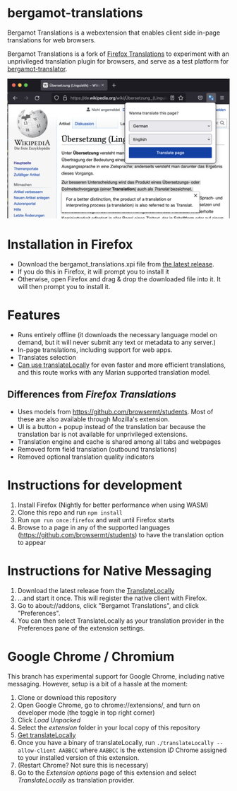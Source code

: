 # bergamot-translations
Bergamot Translations is a webextension that enables client side in-page translations for web browsers.

Bergamot Translations is a fork of [Firefox Translations](https://github.com/mozilla/firefox-translations) to experiment with an unprivileged translation plugin for browsers, and serve as a test platform for [bergamot-translator](https://github.com/browsermt/bergamot-translator).

![Screenshot of Bergamot Translator](./.github/screenshot.png)

# Installation in Firefox
- Download the bergamot_translations.xpi file from [the latest release](https://github.com/jelmervdl/firefox-translations/releases/latest).
- If you do this in Firefox, it will prompt you to install it
- Otherwise, open Firefox and drag & drop the downloaded file into it. It will then prompt you to install it.

# Features
- Runs entirely offline (it downloads the necessary language model on demand, but it will never submit any text or metadata to any server.)
- In-page translations, including support for web apps.
- Translates selection
- [Can use translateLocally](#instructions-for-native-messaging) for even faster and more efficient translations, and this route works with any Marian supported translation model.

## Differences from _Firefox Translations_
- Uses models from https://github.com/browsermt/students. Most of these are also available through Mozilla's extension.
- UI is a button + popup instead of the translation bar because the translation bar is not available for unprivileged extensions.
- Translation engine and cache is shared among all tabs and webpages
- Removed form field translation (outbound translations)
- Removed optional translation quality indicators

# Instructions for development
1. Install Firefox (Nightly for better performance when using WASM)
2. Clone this repo and run `npm install`
3. Run `npm run once:firefox` and wait until Firefox starts
4. Browse to a page in any of the supported languages (https://github.com/browsermt/students) to have the translation option to appear

# Instructions for Native Messaging
1. Download the latest release from the [TranslateLocally](https://github.com/XapaJIaMnu/translateLocally/releases/tag/latest)
2. …and start it once. This will register the native client with Firefox.
3. Go to about://addons, click "Bergamot Translations", and click "Preferences".
4. You can then select TranslateLocally as your translation provider in the Preferences pane of the extension settings.

# Google Chrome / Chromium
This branch has experimental support for Google Chrome, including native messaging. However, setup is a bit of a hassle at the moment:

1. Clone or download this repository
2. Open Google Chrome, go to chrome://extensions/, and turn on developer mode (the toggle in top right corner)
3. Click _Load Unpacked_
4. Select the _extension_ folder in your local copy of this repository
5. [Get translateLocally](https://github.com/XapaJIaMnu/translateLocally/releases/tag/latest)
6. Once you have a binary of translateLocally, run `./translateLocally --allow-client AABBCC` where `AABBCC` is the extension _ID_ Chrome assigned to your installed version of this extension.
7. (Restart Chrome? Not sure this is necessary)
8. Go to the _Extension options_ page of this extension and select _TranslateLocally_ as translation provider.
